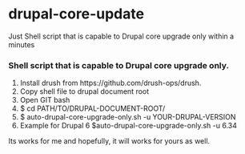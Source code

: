 drupal-core-update
==================

Just Shell script that is capable to Drupal core upgrade only within a minutes

<h3>Shell script that is capable to Drupal core upgrade only.</h3>
<ol>
<li>Install drush from https://github.com/drush-ops/drush.</li>
<li>Copy shell file to drupal document root</li>
<li>Open GIT bash</li>
<li>$ cd PATH/TO/DRUPAL-DOCUMENT-ROOT/</li>
<li>$ auto-drupal-core-upgrade-only.sh -u YOUR-DRUPAL-VERSION</li>
<li>Example for Drupal 6 $auto-drupal-core-upgrade-only.sh -u 6.34</li>
</ol>

Its works for me and hopefully, it will works for yours as well.
